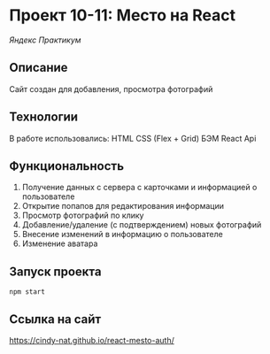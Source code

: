 # Проект 10-11: Место на React
*Яндекс Практикум*

## Описание
Сайт создан для добавления, просмотра фотографий

## Технологии
В работе использовались: HTML CSS (Flex + Grid) БЭМ React Api

## Функциональность
 1. Получение данных с сервера с карточками и информацией о пользователе
 2. Открытие попапов для редактирования информации
 3. Просмотр фотографий по клику
 4. Добавление/удаление (с подтверждением) новых фотографий
 5. Внесение изменений в информацию о пользователе
 6. Изменение аватара

## Запуск проекта
    npm start


## Ссылка на сайт
https://cindy-nat.github.io/react-mesto-auth/
